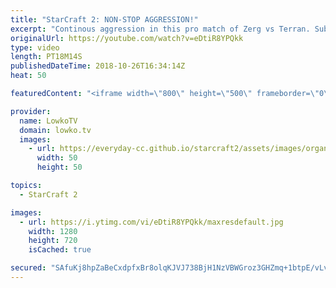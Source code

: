 ```yaml
---
title: "StarCraft 2: NON-STOP AGGRESSION!"
excerpt: "Continous aggression in this pro match of Zerg vs Terran. Subscribe for more videos: http://lowko.tv/youtube StarCraft 2 co-op Hero Solo: https://goo.gl/kgJYyu  Marines, Marauders, Medivacs and Mines versus mostly just Zerglings and Banelings. An awesome game of high level StarCraft 2 where both players"
originalUrl: https://youtube.com/watch?v=eDtiR8YPQkk
type: video
length: PT18M14S
publishedDateTime: 2018-10-26T16:34:14Z
heat: 50

featuredContent: "<iframe width=\"800\" height=\"500\" frameborder=\"0\" src=\"https://www.youtube.com/embed/eDtiR8YPQkk\" allow=\"accelerometer; autoplay; encrypted-media; gyroscope; picture-in-picture\" allowfullscreen></iframe>"

provider:
  name: LowkoTV
  domain: lowko.tv
  images:
    - url: https://everyday-cc.github.io/starcraft2/assets/images/organizations/lowko.tv-50x50.jpg
      width: 50
      height: 50

topics:
  - StarCraft 2

images:
  - url: https://i.ytimg.com/vi/eDtiR8YPQkk/maxresdefault.jpg
    width: 1280
    height: 720
    isCached: true

secured: "SAfuKj8hpZaBeCxdpfxBr8olqKJVJ738BjH1NzVBWGroz3GHZmq+1btpE/vLve18mSb+RZK5fNxqoQuNJ/4t50Ar6FeSY+HJ0rZPWA8XWr0Amq9pWf0qpQepsISH0Z4WQWjuv+lp7Ny9AIUkhPHms69GSImNwtNEaJyU2VV8BTBGNiCl7REzA77AUpjHkCJLzDYxg8DFkSBVByNELd2+Zgp4qxuAyn6I1BvF0MHkjN7+DioP2jtT6rPbR/v+4JpS5xkBhlpB83c4cXfhmzeciZ8x0HU+SpbW9bcnTwc8XX16iOegTBp8KTRnL1bcQBz50UhRZP2sU4cDg+i3TYtJF7SFV0+N8XoWPUGUXzrNIzZnWDmdUKwP4PKEIDHgqI5nXZM3H6R3iUAHMkkArRKkqolXDPRGCuH4bIVzdRvW7ssGp0VGArSgUlP7+Z9wUHa0;YY8wqysEVOUmQflMVlQ+Jg=="
---
```


